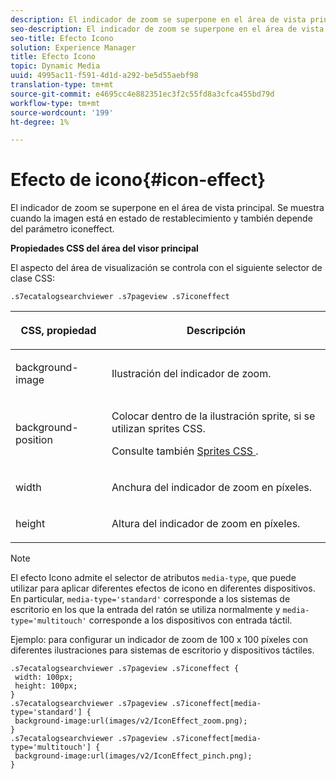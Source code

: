 ```yaml
---
description: El indicador de zoom se superpone en el área de vista principal. Se muestra cuando la imagen está en estado de restablecimiento y también depende del parámetro iconeffect.
seo-description: El indicador de zoom se superpone en el área de vista principal. Se muestra cuando la imagen está en estado de restablecimiento y también depende del parámetro iconeffect.
seo-title: Efecto Icono
solution: Experience Manager
title: Efecto Icono
topic: Dynamic Media
uuid: 4995ac11-f591-4d1d-a292-be5d55aebf98
translation-type: tm+mt
source-git-commit: e4695cc4e882351ec3f2c55fd8a3cfca455bd79d
workflow-type: tm+mt
source-wordcount: '199'
ht-degree: 1%

---
```



# Efecto de icono{#icon-effect}

El indicador de zoom se superpone en el área de vista principal. Se muestra cuando la imagen está en estado de restablecimiento y también depende del parámetro iconeffect.

<!--<a id="section_061E550C1C1D4DB2BD663A898895B38C"></a>-->

**Propiedades CSS del área del visor principal**

El aspecto del área de visualización se controla con el siguiente selector de clase CSS:

```
.s7ecatalogsearchviewer .s7pageview .s7iconeffect
```

<table id="table_94EE3F5BBE4547C0B4943471CEE7EDE4"> 
 <thead> 
  <tr> 
   <th colname="col1" class="entry"> <p> CSS, propiedad </p> </th> 
   <th colname="col2" class="entry"> <p>Descripción </p> </th> 
  </tr> 
 </thead>
 <tbody> 
  <tr> 
   <td colname="col1"> <p> <span class="codeph"> background-image  </span> </p> </td> 
   <td colname="col2"> <p> Ilustración del indicador de zoom. </p> </td> 
  </tr> 
  <tr> 
   <td colname="col1"> <p> <span class="codeph"> background-position  </span> </p> </td> 
   <td colname="col2"> <p> Colocar dentro de la ilustración sprite, si se utilizan sprites CSS. </p> <p>Consulte también <a href="../../../c-html5-s7-aem-asset-viewers/c-html5-ecatsearch-viewer-about/c-html5-ecatsearch-viewer-customizingviewer/c-html5-ecatsearch-viewer-customizingviewer.md#section-9d570f95eb2443aca74c1b02f6e89aff" format="dita" scope="local"> Sprites CSS </a>. </p> </td> 
  </tr> 
  <tr> 
   <td colname="col1"> <p> <span class="codeph"> width </span> </p> </td> 
   <td colname="col2"> <p>Anchura del indicador de zoom en píxeles. </p> </td> 
  </tr> 
  <tr> 
   <td colname="col1"> <p> <span class="codeph"> height </span> </p> </td> 
   <td colname="col2"> <p>Altura del indicador de zoom en píxeles. </p> </td> 
  </tr> 
 </tbody> 
</table>

>[!NOTE]
>
>El efecto Icono admite el selector de atributos `media-type`, que puede utilizar para aplicar diferentes efectos de icono en diferentes dispositivos. En particular, `media-type='standard'` corresponde a los sistemas de escritorio en los que la entrada del ratón se utiliza normalmente y `media-type='multitouch'` corresponde a los dispositivos con entrada táctil.

Ejemplo: para configurar un indicador de zoom de 100 x 100 píxeles con diferentes ilustraciones para sistemas de escritorio y dispositivos táctiles.

```
.s7ecatalogsearchviewer .s7pageview .s7iconeffect { 
 width: 100px; 
 height: 100px; 
} 
.s7ecatalogsearchviewer .s7pageview .s7iconeffect[media-type='standard'] { 
 background-image:url(images/v2/IconEffect_zoom.png); 
} 
.s7ecatalogsearchviewer .s7pageview .s7iconeffect[media-type='multitouch'] { 
 background-image:url(images/v2/IconEffect_pinch.png); 
}
```


